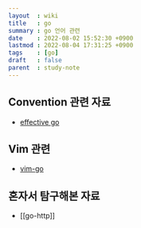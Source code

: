 ```yaml
---
layout  : wiki
title   : go
summary : go 언어 관련
date    : 2022-08-02 15:52:30 +0900
lastmod : 2022-08-04 17:31:25 +0900
tags    : [go]
draft   : false
parent  : study-note
---
```


## Convention 관련 자료
- [effective go](https://go.dev/doc/effective_go)

## Vim 관련
- [vim-go](https://github.com/fatih/vim-go)

## 혼자서 탐구해본 자료
- [[go-http]]
